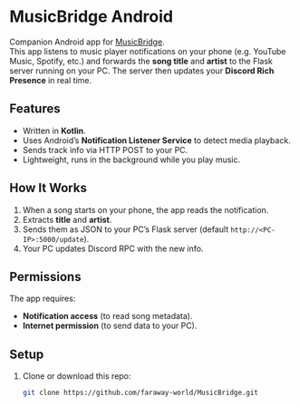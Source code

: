 # MusicBridge Android

Companion Android app for [MusicBridge](https://github.com/faraway-world/Musicbridge-server-side).  
This app listens to music player notifications on your phone (e.g. YouTube Music, Spotify, etc.) and forwards the **song title** and **artist** to the Flask server running on your PC. The server then updates your **Discord Rich Presence** in real time.

## Features
- Written in **Kotlin**.  
- Uses Android’s **Notification Listener Service** to detect media playback.  
- Sends track info via HTTP POST to your PC.  
- Lightweight, runs in the background while you play music.  

## How It Works
1. When a song starts on your phone, the app reads the notification.  
2. Extracts **title** and **artist**.  
3. Sends them as JSON to your PC’s Flask server (default `http://<PC-IP>:5000/update`).  
4. Your PC updates Discord RPC with the new info.  

## Permissions
The app requires:
- **Notification access** (to read song metadata).  
- **Internet permission** (to send data to your PC).  

## Setup
1. Clone or download this repo:
   ```bash
   git clone https://github.com/faraway-world/MusicBridge.git
